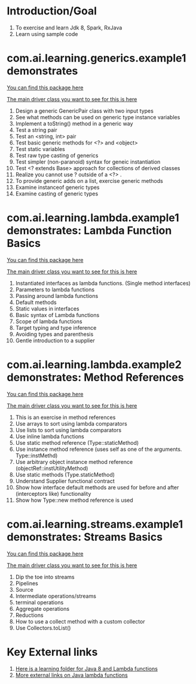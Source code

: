 # Introduction/Goal
1. To exercise and learn Jdk 8, Spark, RxJava
2. Learn using sample code


# com.ai.learning.generics.example1 demonstrates

[You can find this package here](/src/com/ai/learning/generics/example1)

[The main driver class you want to see for this is here](/src/com/ai/learning/generics/example1/Test.java)

1. Design a generic GenericPair class with two input types
2. See what methods can be used on generic type instance variables
3. Implement a toString() method in a generic way
4. Test a string pair
6. Test an <string, int> pair
7. Test basic generic methods for <?> and &lt;object&gt;
8. Test static variables
9. Test raw type casting of generics
10. Test simpler (non-paranoid) syntax for geneic instantiation
11. Test <? extends Base> approach for collections of derived classes
12. Realize you cannot use ? outside of a <?> . 
13. To provide generic adds on a list, exercise generic methods
14. Examine instanceof generic types
15. Examine casting of generic types

# com.ai.learning.lambda.example1 demonstrates: Lambda Function Basics

[You can find this package here](/src/com/ai/learning/lambda/example1)

[The main driver class you want to see for this is here](/src/com/ai/learning/lambda/example1/Test.java)
 
1. Instantiated interfaces as lambda functions. (Single method interfaces)
2. Parameters to lambda functions
3. Passing around lambda functions
4. Default methods
5. Static values in interfaces
6. Basic syntax of Lambda functions
7. Scope of lambda functions
8. Target typing and type inference
9. Avoiding types and parenthesis
10. Gentle introduction to a supplier

# com.ai.learning.lambda.example2 demonstrates: Method References

[You can find this package here](/src/com/ai/learning/lambda/example2)

[The main driver class you want to see for this is here](/src/com/ai/learning/lambda/example2/Test.java)

1. This is an exercise in method references
2. Use arrays to sort using lambda comparators
3. Use lists to sort using lambda comparators
4. Use inline lambda functions
5. Use static method reference (Type::staticMethod)
6. Use instance method reference (uses self as one of the arguments. Type::instMethd)
7. Use arbitrary object instance method reference (objectRef::instUtilityMethod) 
8. Use static methods (Type.staticMethod)
9. Understand Supplier functional contract
10. Show how interface default methods are used for before and after (interceptors like) functionality
11. Show how Type::new method reference is used 

# com.ai.learning.streams.example1 demonstrates: Streams Basics

[You can find this package here](/src/com/ai/learning/streams/example1)

[The main driver class you want to see for this is here](/src/com/ai/learning/streams/example1/Test.java)

1. Dip the toe into streams
2. Pipelines
3. Source
4. Intermediate operations/streams
5. terminal operations
6. Aggregate operations
7. Reductions
8. How to use a collect method with a custom collector
9. Use Collectors.toList()

# Key External links

1. [Here is a learning folder for Java 8 and Lambda functions](http://www.satyakomatineni.com/akc/display?url=NotesIMPTitlesURL&ownerUserId=satya&folderId=389&order_by_format=news)
2. [More external links on Java lambda functions](http://www.satyakomatineni.com/item/5422)